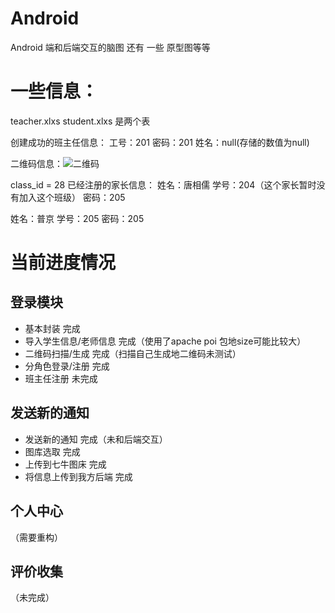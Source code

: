 # Android 

Android 端和后端交互的脑图 还有 一些 原型图等等


# 一些信息：
teacher.xlxs 
student.xlxs
是两个表 

创建成功的班主任信息：
工号：201
密码：201
姓名：null(存储的数值为null)

二维码信息：![二维码](./classid_qrcode)

class_id = 28
已经注册的家长信息：
姓名：唐相儒 
学号：204（这个家长暂时没有加入这个班级）
密码：205

姓名：普京
学号：205
密码：205

# 当前进度情况


## 登录模块    
- 基本封装                  完成
- 导入学生信息/老师信息       完成（使用了apache poi 包地size可能比较大）
- 二维码扫描/生成            完成（扫描自己生成地二维码未测试）
- 分角色登录/注册            完成
- 班主任注册                未完成

## 发送新的通知
- 发送新的通知               完成（未和后端交互）
- 图库选取                  完成
- 上传到七牛图床              完成
- 将信息上传到我方后端         完成


## 个人中心

（需要重构）


## 评价收集

（未完成）

